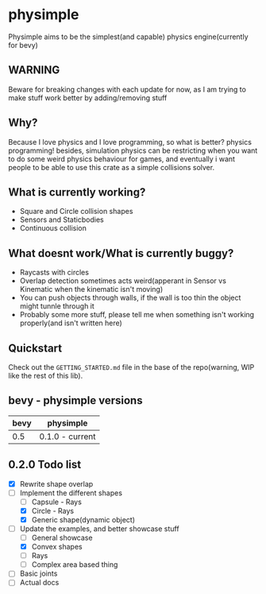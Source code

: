 # physimple

Physimple aims to be the simplest(and capable) physics engine(currently for bevy)

## WARNING

Beware for breaking changes with each update for now, as I am trying to make stuff work better by adding/removing stuff

## Why?

Because I love physics and I love programming, so what is better? physics programming!
besides, simulation physics can be restricting when you want to do some weird physics behaviour for games,
and eventually i want people to be able to use this crate as a simple collisions solver.

## What is currently working?

- Square and Circle collision shapes
- Sensors and Staticbodies
- Continuous collision

## What doesnt work/What is currently buggy?

- Raycasts with circles
- Overlap detection sometimes acts weird(apperant in Sensor vs Kinematic when the kinematic isn't moving)
- You can push objects through walls, if the wall is too thin the object might tunnle through it
- Probably some more stuff, please tell me when something isn't working properly(and isn't written here)

## Quickstart

Check out the `GETTING_STARTED.md` file in the base of the repo(warning, WIP like the rest of this lib).

## bevy - physimple versions

| bevy | physimple       |
|------|-----------------|
| 0.5  | 0.1.0 - current |

## 0.2.0 Todo list

- [x] Rewrite shape overlap
- [ ] Implement the different shapes
  - [ ] Capsule - Rays
  - [x] Circle - Rays
  - [x] Generic shape(dynamic object)
- [ ] Update the examples, and better showcase stuff
  - [ ] General showcase
  - [x] Convex shapes
  - [ ] Rays
  - [ ] Complex area based thing
- [ ] Basic joints
- [ ] Actual docs
